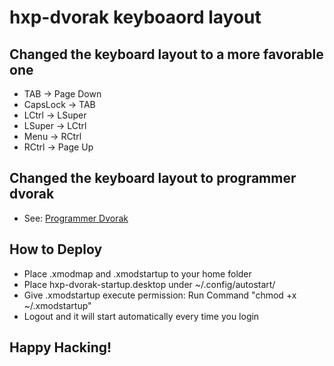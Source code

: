 # hxp-dvorak keyboaord layout

## Changed the keyboard layout to a more favorable one
* TAB -> Page Down
* CapsLock -> TAB
* LCtrl -> LSuper
* LSuper -> LCtrl
* Menu -> RCtrl
* RCtrl -> Page Up

## Changed the keyboard layout to programmer dvorak
* See: [Programmer Dvorak](https://www.kaufmann.no/roland/dvorak/)

## How to Deploy
* Place .xmodmap and .xmodstartup to your home folder
* Place hxp-dvorak-startup.desktop under ~/.config/autostart/
* Give .xmodstartup execute permission: Run Command "chmod +x ~/.xmodstartup"
* Logout and it will start automatically every time you login

## Happy Hacking!

